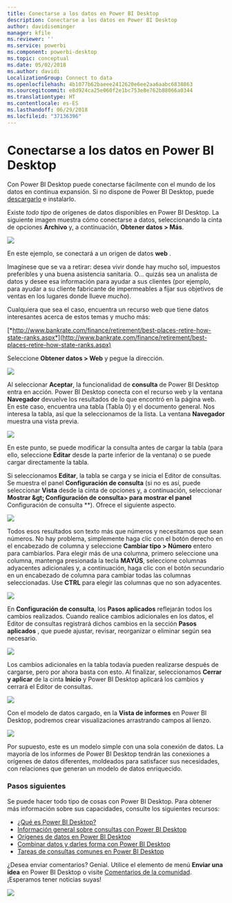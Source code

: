 ```yaml
---
title: Conectarse a los datos en Power BI Desktop
description: Conectarse a los datos en Power BI Desktop
author: davidiseminger
manager: kfile
ms.reviewer: ''
ms.service: powerbi
ms.component: powerbi-desktop
ms.topic: conceptual
ms.date: 05/02/2018
ms.author: davidi
LocalizationGroup: Connect to data
ms.openlocfilehash: 4b1077b62baeee2412620e6ee2aa6aabc6838863
ms.sourcegitcommit: e8d924ca25e060f2e1bc753e8e762b88066a0344
ms.translationtype: HT
ms.contentlocale: es-ES
ms.lasthandoff: 06/29/2018
ms.locfileid: "37136396"
---
```

# <a name="connect-to-data-in-power-bi-desktop"></a>Conectarse a los datos en Power BI Desktop
Con Power BI Desktop puede conectarse fácilmente con el mundo de los datos en continua expansión. Si no dispone de Power BI Desktop, puede [descargarlo](http://go.microsoft.com/fwlink/?LinkID=521662) e instalarlo.

Existe *todo tipo* de orígenes de datos disponibles en Power BI Desktop. La siguiente imagen muestra cómo conectarse a datos, seleccionando la cinta de opciones **Archivo** y, a continuación, **Obtener datos \> Más**.

![](media/desktop-connect-to-data/getdatavid_smallv2.gif)

En este ejemplo, se conectará a un origen de datos **web** .

Imagínese que se va a retirar: desea vivir donde hay mucho sol,  impuestos preferibles y una buena asistencia sanitaria. O... quizás sea un analista de datos y desee esa información para ayudar a sus clientes (por ejemplo, para ayudar a su cliente fabricante de impermeables a fijar sus objetivos de ventas en los lugares donde llueve *mucho*).

Cualquiera que sea el caso, encuentra un recurso web que tiene datos interesantes acerca de estos temas y mucho más:

[*http://www.bankrate.com/finance/retirement/best-places-retire-how-state-ranks.aspx*](http://www.bankrate.com/finance/retirement/best-places-retire-how-state-ranks.aspx)

Seleccione **Obtener datos \> Web** y pegue la dirección.

![](media/desktop-connect-to-data/connecttodata_3.png)

Al seleccionar **Aceptar**, la funcionalidad de **consulta** de Power BI Desktop entra en acción. Power BI Desktop conecta con el recurso web y la ventana **Navegador** devuelve los resultados de lo que encontró en la página web. En este caso, encuentra una tabla (Tabla 0) y el documento general. Nos interesa la tabla, así que la seleccionamos de la lista. La ventana **Navegador** muestra una vista previa.

![](media/desktop-connect-to-data/datasources_fromnavigatordialog.png)

En este punto, se puede modificar la consulta antes de cargar la tabla (para ello, seleccione **Editar** desde la parte inferior de la ventana) o se puede cargar directamente la tabla.

Si seleccionamos **Editar**, la tabla se carga y se inicia el Editor de consultas. Se muestra el panel **Configuración de consulta** (si no es así, puede seleccionar **Vista** desde la cinta de opciones y, a continuación, seleccionar **Mostrar \&gt; Configuración de consulta\> para mostrar el panel** Configuración de consulta **). Ofrece el siguiente aspecto.

![](media/desktop-connect-to-data/designer_gsg_editquery.png)

Todos esos resultados son texto más que números y necesitamos que sean números. No hay problema, simplemente haga clic con el botón derecho en el encabezado de columna y seleccione **Cambiar tipo \> Número** entero para cambiarlos. Para elegir más de una columna, primero seleccione una columna, mantenga presionada la tecla **MAYÚS**, seleccione columnas adyacentes adicionales y, a continuación, haga clic con el botón secundario en un encabezado de columna para cambiar todas las columnas seleccionadas. Use **CTRL** para elegir las columnas que no son adyacentes.

![](media/desktop-connect-to-data/designer_gsg_changedatatype.png)

En **Configuración de consulta**, los **Pasos aplicados** reflejarán todos los cambios realizados. Cuando realice cambios adicionales en los datos, el Editor de consultas registrará dichos cambios en la sección **Pasos aplicados** , que puede ajustar, revisar, reorganizar o eliminar según sea necesario.

![](media/desktop-connect-to-data/designer_gsg_appliedsteps_changedtype.png)

Los cambios adicionales en la tabla todavía pueden realizarse después de cargarse, pero por ahora basta con esto. Al finalizar, seleccionamos **Cerrar y aplicar** de la cinta **Inicio** y Power BI Desktop aplicará los cambios y cerrará el Editor de consultas.

![](media/desktop-connect-to-data/connecttodata_closenload.png)

Con el modelo de datos cargado, en la **Vista de informes** en Power BI Desktop, podremos crear visualizaciones arrastrando campos al lienzo.

![](media/desktop-connect-to-data/connecttodata_dragontoreportview.png)

Por supuesto, este es un modelo simple con una sola conexión de datos. La mayoría de los informes de Power BI Desktop tendrán las conexiones a orígenes de datos diferentes, moldeados para satisfacer sus necesidades, con relaciones que generan un modelo de datos enriquecido. 

### <a name="next-steps"></a>Pasos siguientes
Se puede hacer todo tipo de cosas con Power BI Desktop. Para obtener más información sobre sus capacidades, consulte los siguientes recursos:

* [¿Qué es Power BI Desktop?](desktop-what-is-desktop.md)
* [Información general sobre consultas con Power BI Desktop](desktop-query-overview.md)
* [Orígenes de datos en Power BI Desktop](desktop-data-sources.md)
* [Combinar datos y darles forma con Power BI Desktop](desktop-shape-and-combine-data.md)
* [Tareas de consultas comunes en Power BI Desktop](desktop-common-query-tasks.md)   

¿Desea enviar comentarios? Genial. Utilice el elemento de menú **Enviar una idea** en Power BI Desktop o visite [Comentarios de la comunidad](http://community.powerbi.com/t5/Community-Feedback/bd-p/community-feedback). ¡Esperamos tener noticias suyas!

![](media/desktop-connect-to-data/sendfeedback.png)


